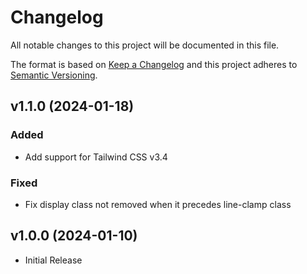 # Changelog
All notable changes to this project will be documented in this file.

The format is based on [Keep a Changelog](http://keepachangelog.com/)
and this project adheres to [Semantic Versioning](http://semver.org/).

## v1.1.0 (2024-01-18)
### Added
-   Add support for Tailwind CSS v3.4

### Fixed
-   Fix display class not removed when it precedes line-clamp class

## v1.0.0 (2024-01-10)
- Initial Release
